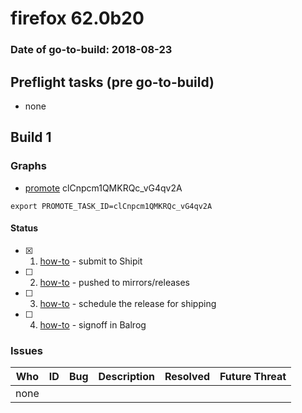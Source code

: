 # firefox 62.0b20

### Date of go-to-build: 2018-08-23

## Preflight tasks (pre go-to-build)
- none

## Build 1  

### Graphs
* [promote](https://tools.taskcluster.net/push-inspector/#/clCnpcm1QMKRQc_vG4qv2A) clCnpcm1QMKRQc_vG4qv2A
```
export PROMOTE_TASK_ID=clCnpcm1QMKRQc_vG4qv2A
```


#### Status
- [x] 1.  [how-to](https://wiki.mozilla.org/Release:Release_Automation_on_Mercurial:Starting_a_Release#Submit_to_Ship_It)  - submit to Shipit
- [ ] 2.  [how-to](https://github.com/mozilla-releng/releasewarrior-2.0/blob/master/docs/release-promotion/desktop/howto.md#push-artifacts-to-releases-directory)  - pushed to mirrors/releases
- [ ] 3.  [how-to](https://github.com/mozilla-releng/releasewarrior-2.0/blob/master/docs/release-promotion/desktop/howto.md#ship-the-release)  - schedule the release for shipping
- [ ] 4.  [how-to](https://github.com/mozilla-releng/releasewarrior-2.0/blob/master/docs/release-promotion/desktop/howto.md#obtain-sign-offs-for-changes)  - signoff in Balrog

### Issues
| Who                 | ID               | Bug                                                                 | Description                | Resolved                | Future Threat                |
| ------------------- | ---------------- | ------------------------------------------------------------------- | -------------------------- | ----------------------- | ---------------------------- |
| none | | | | | |

